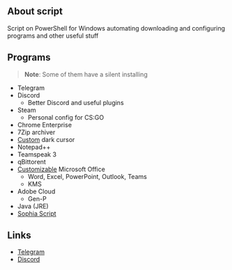 ## About script

Script on PowerShell for Windows automating downloading and configuring programs and other useful stuff

## Programs

> **Note**: Some of them have a silent installing

* Telegram
* Discord
  * Better Discord and useful plugins
* Steam
  * Personal config for CS:GO
* Chrome Enterprise
* 7Zip archiver
* [Custom](https://www.deviantart.com/jepricreations/art/Windows-11-Cursors-Concept-v2-886489356) dark cursor
* Notepad++
* Teamspeak 3
* qBittorent
* [Customizable](https://github.com/farag2/Office) Microsoft Office
  * Word, Excel, PowerPoint, Outlook, Teams
  * KMS
* Adobe Cloud
  * Gen-P
* Java (JRE)
* [Sophia Script](https://github.com/farag2/Sophia-Script-for-Windows)

## Links

* [Telegram](https://t.me/lowlif3)
* [Discord](https://discord.com/users/330825971835863042)
